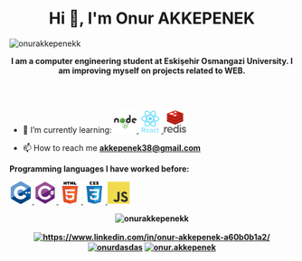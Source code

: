 
<h1 align="center">Hi 👋, I'm Onur AKKEPENEK</h1>
<p align="left"> <img src="https://komarev.com/ghpvc/?username=onurakkepenekk" alt="onurakkepenekk" /> </p>


<p align="center"><strong>I am a computer engineering student at Eskişehir Osmangazi University. I am improving myself on projects related to WEB.</strong></p>

<br><br>

 - <p align="left">🌱 I’m currently learning: <a href="https://nodejs.org" target="_blank"> <img src="https://raw.githubusercontent.com/devicons/devicon/master/icons/nodejs/nodejs-original-wordmark.svg" alt="nodejs" width="40" height="40"/> </a> <a href="https://reactjs.org/" target="_blank"> <img src="https://raw.githubusercontent.com/devicons/devicon/master/icons/react/react-original-wordmark.svg" alt="react" width="40" height="40"/> </a> <a href="https://redis.io" target="_blank"> <img src="https://raw.githubusercontent.com/devicons/devicon/master/icons/redis/redis-original-wordmark.svg" alt="redis" width="40" height="40"/> </a> </p></p>


- 📫 How to reach me **akkepenek38@gmail.com**



<p><strong>Programming languages I have worked before:
  <p align="left"> 
   <a href="https://www.w3schools.com/cpp/" target="_blank"> <img src="https://raw.githubusercontent.com/devicons/devicon/master/icons/cplusplus/cplusplus-original.svg" alt="cplusplus" width="40" height="40"/> </a> 
   <a href="https://www.w3schools.com/cs/" target="_blank"> <img src="https://raw.githubusercontent.com/devicons/devicon/master/icons/csharp/csharp-original.svg" alt="csharp" width="40" height="40"/> </a> 
   <a href="https://www.w3.org/html/" target="_blank"> <img src="https://raw.githubusercontent.com/devicons/devicon/master/icons/html5/html5-original-wordmark.svg" alt="html5" width="40" height="40"/> </a>   
   <a href="https://www.w3schools.com/css/" target="_blank"> <img src="https://raw.githubusercontent.com/devicons/devicon/master/icons/css3/css3-original-wordmark.svg" alt="css3" width="40" height="40"/> </a>  
   <a href="https://developer.mozilla.org/en-US/docs/Web/JavaScript" target="_blank"> <img src="https://raw.githubusercontent.com/devicons/devicon/master/icons/javascript/javascript-original.svg" alt="javascript" width="40" height="40"/> </a>

<p align="center"> <img src="https://github-readme-stats.vercel.app/api?username=onurakkepenekk&show_icons=true" alt="onurakkepenekk" /> </p>






<p align="center">
  <a href="https://www.linkedin.com/in/onur-akkepenek/" target="blank"><img align="center" src="https://cdn.jsdelivr.net/npm/simple-icons@3.0.1/icons/linkedin.svg" alt="https://www.linkedin.com/in/onur-akkepenek-a60b0b1a2/" height="40" width="40" /></a>
<a href="https://twitter.com/onurdasdas" target="blank"><img align="center" src="https://cdn.jsdelivr.net/npm/simple-icons@3.0.1/icons/twitter.svg" alt="onurdasdas" height="40" width="40" /></a>
<a href="https://instagram.com/onur.akkepenek" target="blank"><img align="center" src="https://cdn.jsdelivr.net/npm/simple-icons@3.0.1/icons/instagram.svg" alt="onur.akkepenek" height="40" width="40" /></a>
</p>
